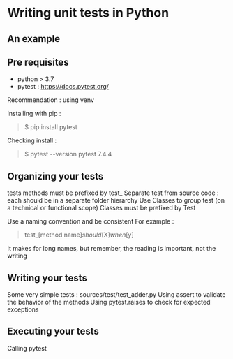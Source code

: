 # Writing unit tests in Python

## An example

## Pre requisites

* python > 3.7
* pytest : https://docs.pytest.org/

Recommendation : using venv

Installing with pip : 
> $ pip install pytest

Checking install : 
> $ pytest --version
> pytest 7.4.4

## Organizing your tests

tests methods must be prefixed by test_
Separate test from source code : each should be in a separate folder hierarchy
Use Classes to group test (on a technical or functional scope)
Classes must be prefixed by Test

Use a naming convention and be consistent
For example : 
> test_[method name]_should_[X]_when_[y]

It makes for long names, but remember, the reading is important, not the writing

## Writing your tests

Some very simple tests : sources/test/test_adder.py
Using assert to validate the behavior of the methods
Using pytest.raises to check for expected exceptions

## Executing your tests

Calling pytest
